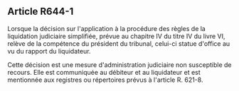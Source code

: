 Article R644-1
----
Lorsque la décision sur l'application à la procédure des règles de la
liquidation judiciaire simplifiée, prévue au chapitre IV du titre IV du livre
VI, relève de la compétence du président du tribunal, celui-ci statue d'office
au vu du rapport du liquidateur.

Cette décision est une mesure d'administration judiciaire non susceptible de
recours. Elle est communiquée au débiteur et au liquidateur et est mentionnée
aux registres ou répertoires prévus à l'article R. 621-8.
